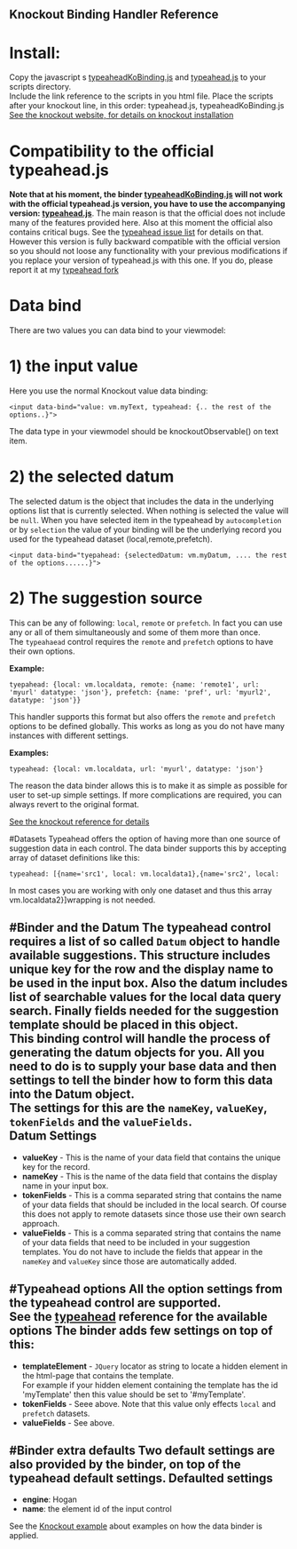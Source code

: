 Knockout Binding Handler Reference
---------------

Install:
====
Copy the javascript s [typeaheadKoBinding.js](dist/typeaheadKoBinding.js>)
 and  [typeahead.js](dist/typeahead.js) to your scripts directory.  
Include the link reference to the scripts in you html file.  Place the scripts after your knockout line, in this order:  typeahead.js, typeaheadKoBinding.js  
[See the knockout website, for details on knockout installation](http://knockoutjs.com/downloads/index.html)

Compatibility to the official typeahead.js
====
<b>Note that at his moment, the binder [typeaheadKoBinding.js](dist/typeaheadKoBinding.js>) will not work with the official typeahead.js version, you have to use the accompanying version: [typeahead.js](dist/typeahead.js)</b>.  The main reason is that the official does not include many of the features provided here.  Also at this moment the official also contains critical bugs. See the [typeahead issue list](https://github.com/twitter/typeahead.js/issues?state=open) for details on that.  However this version is fully backward compatible with the official version so you should not loose any functionality with your previous modifications if you replace your version of typeahead.js with this one. If you do, please report it at my [typeahead fork](https://github.com/Svakinn/typeahead.js/issues)

Data bind
======
There are two values you can data bind to your viewmodel:
# 1) the input value
Here you use the normal Knockout value data binding:
    
    <input data-bind="value: vm.myText, typeahead: {.. the rest of the options..}">

   The data type in your viewmodel should be knockoutObservable() on text item.
# 2) the selected datum
The selected datum is the object that includes the data in the underlying options list that is currently selected.  When nothing is selected the value will be `null`.  When you have selected item in the typeahead by `autocompletion` or by `selection` the value of your binding will be the underlying record you used for the typeahead dataset (local,remote,prefetch).
    
    <input data-bind="tyepahead: {selectedDatum: vm.myDatum, .... the rest of the options......}">
# 2) The suggestion source
This can be any of following: `local`, `remote` or `prefetch`. 
In fact you can use any or all of them simultaneously and some of them more than once.  
The `typeahaead` control requires the `remote` and `prefetch` options to have their own options.

**Example:**
    
    tyepahead: {local: vm.localdata, remote: {name: 'remote1', url: 'myurl' datatype: 'json'}, prefetch: {name: 'pref', url: 'myurl2', datatype: 'json'}}
    
This handler supports this format but also offers the `remote` and `prefetch` options to be defined globally.  This works as long as you do not have many instances with different settings.

**Examples:** 
    
    typeahead: {local: vm.localdata, url: 'myurl', datatype: 'json'}
    
The reason the data binder allows this is to make it as simple as possible for user to set-up simple settings. If more complications are required, you can always revert to the original format.

[See the knockout reference for details](Readme.md)

#Datasets
Typeahead offers the option of having more than one source of suggestion data in each control.
The data binder supports this by accepting array of dataset definitions like this:

    typeahead: [{name='src1', local: vm.localdata1},{name='src2', local: 

In most cases you are working with only one dataset and thus this array vm.localdata2}]wrapping is not needed.

#Binder and the Datum
The typeahead control requires a list of so called `Datum` object to handle available suggestions.  This structure includes unique key for the row and the display name to be used in the input box.  Also the datum includes list of searchable values for the local data query search.  Finally fields needed for the suggestion template should be placed in this object.  
This binding control will handle the process of generating the datum objects for you.  All you need to do is to supply your base data and then settings to tell the binder how to form this data into the Datum object.  
The settings for this are the `nameKey`, `valueKey`, `tokenFields` and the `valueFields`.  
Datum Settings
- 
- **valueKey** - This is the name of your data field that contains the unique key for the record.
- **nameKey** - This is the name of the data field that contains the display name in your input box.  
- **tokenFields**  - This is a comma separated string that contains the name of your data fields that should be included in the local search.  Of course this does not apply to remote datasets since those use their own search approach.
- **valueFields** - This is a comma separated string that contains the name of your data fields that need to be included in your suggestion templates.  You do not have to include the fields that appear in the `nameKey` and `valueKey` since those are automatically added.  

 
#Typeahead options
All the option settings from the typeahead control are supported.  
See the [typeahead](Readme.md) reference for the available options
The binder adds few settings on top of this:  
- 
- **templateElement**  -  `JQuery` locator as string to locate a hidden element in the html-page that contains the template.  
For example if your hidden element containing the template has the id 'myTemplate' then this value should be set to '#myTemplate'. 
- **tokenFields**  - Seee above.  Note that this value only effects `local` and `prefetch` datasets. 
- **valueFields**  - See above.
 
#Binder extra defaults
Two default settings are also provided by the binder, on top of the typeahead default settings.
Defaulted settings
- 
- **engine**:  Hogan
- **name**:  the element id of the input control

See the [Knockout example](Knockout.md) about examples on how the data binder is applied.

